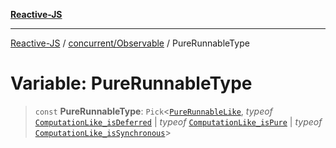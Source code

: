 [**Reactive-JS**](../../../README.md)

***

[Reactive-JS](../../../README.md) / [concurrent/Observable](../README.md) / PureRunnableType

# Variable: PureRunnableType

> `const` **PureRunnableType**: `Pick`\<[`PureRunnableLike`](../../interfaces/PureRunnableLike.md), *typeof* [`ComputationLike_isDeferred`](../../../computations/variables/ComputationLike_isDeferred.md) \| *typeof* [`ComputationLike_isPure`](../../../computations/variables/ComputationLike_isPure.md) \| *typeof* [`ComputationLike_isSynchronous`](../../../computations/variables/ComputationLike_isSynchronous.md)\>
